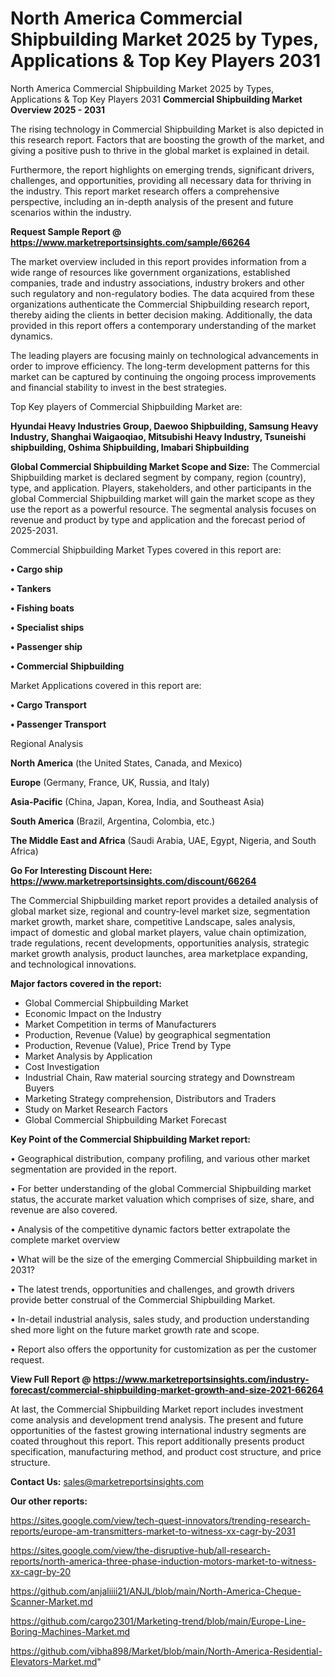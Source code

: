 # North America Commercial Shipbuilding Market 2025 by Types, Applications & Top Key Players 2031
North America Commercial Shipbuilding Market 2025 by Types, Applications & Top Key Players 2031
<Strong> Commercial Shipbuilding Market Overview 2025 - 2031</strong>

The rising technology in Commercial Shipbuilding Market is also depicted in this research report. Factors that are boosting the growth of the market, and giving a positive push to thrive in the global market is explained in detail.

Furthermore, the report highlights on emerging trends, significant drivers, challenges, and opportunities, providing all necessary data for thriving in the industry. This report market research offers a comprehensive perspective, including an in-depth analysis of the present and future scenarios within the industry.

<strong>Request Sample Report @ <a href=https://www.marketreportsinsights.com/sample/66264>https://www.marketreportsinsights.com/sample/66264</a></strong>

The market overview included in this report provides information from a wide range of resources like government organizations, established companies, trade and industry associations, industry brokers and other such regulatory and non-regulatory bodies. The data acquired from these organizations authenticate the Commercial Shipbuilding research report, thereby aiding the clients in better decision making. Additionally, the data provided in this report offers a contemporary understanding of the market dynamics.

The leading players are focusing mainly on technological advancements in order to improve efficiency. The long-term development patterns for this market can be captured by continuing the ongoing process improvements and financial stability to invest in the best strategies.

Top Key players of Commercial Shipbuilding Market are:

<strong>Hyundai Heavy Industries Group, Daewoo Shipbuilding, Samsung Heavy Industry, Shanghai Waigaoqiao, Mitsubishi Heavy Industry, Tsuneishi shipbuilding, Oshima Shipbuilding, Imabari Shipbuilding</strong>

<strong><b>Global Commercial Shipbuilding Market Scope and Size:</b></strong>
The Commercial Shipbuilding market is declared segment by company, region (country), type, and application. Players, stakeholders, and other participants in the global Commercial Shipbuilding market will gain the market scope as they use the report as a powerful resource. The segmental analysis focuses on revenue and product by type and application and the forecast period of 2025-2031.

Commercial Shipbuilding Market Types covered in this report are:

<strong>• Cargo ship

• Tankers

• Fishing boats

• Specialist ships

• Passenger ship

• Commercial Shipbuilding</strong>

Market Applications covered in this report are:

<strong>• Cargo Transport

• Passenger Transport</strong> 

Regional Analysis

<strong>North America</strong> (the United States, Canada, and Mexico)

<strong>Europe</strong> (Germany, France, UK, Russia, and Italy)

<strong>Asia-Pacific</strong> (China, Japan, Korea, India, and Southeast Asia)

<strong>South America</strong> (Brazil, Argentina, Colombia, etc.)

<strong>The Middle East and Africa</strong> (Saudi Arabia, UAE, Egypt, Nigeria, and South Africa)

<strong>Go For Interesting Discount Here: <a href=https://www.marketreportsinsights.com/discount/66264>https://www.marketreportsinsights.com/discount/66264</a></strong>

The Commercial Shipbuilding market report provides a detailed analysis of global market size, regional and country-level market size, segmentation market growth, market share, competitive Landscape, sales analysis, impact of domestic and global market players, value chain optimization, trade regulations, recent developments, opportunities analysis, strategic market growth analysis, product launches, area marketplace expanding, and technological innovations.

<strong><b>Major factors covered in the report:</b></strong>
<ul>
  <li>Global Commercial Shipbuilding Market </li>
  <li>Economic Impact on the Industry</li>
  <li>Market Competition in terms of Manufacturers</li>
  <li>Production, Revenue (Value) by geographical segmentation</li>
  <li>Production, Revenue (Value), Price Trend by Type</li>
  <li>Market Analysis by Application</li>
  <li>Cost Investigation</li>
  <li>Industrial Chain, Raw material sourcing strategy and Downstream Buyers</li>
  <li>Marketing Strategy comprehension, Distributors and Traders</li>
  <li>Study on Market Research Factors</li>
  <li>Global Commercial Shipbuilding Market Forecast</li>
</ul>

<strong><b>Key Point of the Commercial Shipbuilding Market report:</b></strong>

• Geographical distribution, company profiling, and various other market segmentation are provided in the report.

• For better understanding of the global Commercial Shipbuilding market status, the accurate market valuation which comprises of size, share, and revenue are also covered.

• Analysis of the competitive dynamic factors better extrapolate the complete market overview

• What will be the size of the emerging Commercial Shipbuilding market in 2031?

• The latest trends, opportunities and challenges, and growth drivers provide better construal of the Commercial Shipbuilding Market.

• In-detail industrial analysis, sales study, and production understanding shed more light on the future market growth rate and scope.

• Report also offers the opportunity for customization as per the customer request.

<strong><b>View Full Report @ <a href=https://www.marketreportsinsights.com/industry-forecast/commercial-shipbuilding-market-growth-and-size-2021-66264>https://www.marketreportsinsights.com/industry-forecast/commercial-shipbuilding-market-growth-and-size-2021-66264</a></b></strong>


At last, the Commercial Shipbuilding Market report includes investment come analysis and development trend analysis. The present and future opportunities of the fastest growing international industry segments are coated throughout this report. This report additionally presents product specification, manufacturing method, and product cost structure, and price structure.

<strong>Contact Us:</strong>
sales@marketreportsinsights.com

<strong>Our other reports:</strong>

<a href=https://sites.google.com/view/tech-quest-innovators/trending-research-reports/europe-am-transmitters-market-to-witness-xx-cagr-by-2031>https://sites.google.com/view/tech-quest-innovators/trending-research-reports/europe-am-transmitters-market-to-witness-xx-cagr-by-2031</a>

<a href=https://sites.google.com/view/the-disruptive-hub/all-research-reports/north-america-three-phase-induction-motors-market-to-witness-xx-cagr-by-20>https://sites.google.com/view/the-disruptive-hub/all-research-reports/north-america-three-phase-induction-motors-market-to-witness-xx-cagr-by-20</a>

<a href=https://github.com/anjaliiii21/ANJL/blob/main/North-America-Cheque-Scanner-Market.md>https://github.com/anjaliiii21/ANJL/blob/main/North-America-Cheque-Scanner-Market.md</a>

<a href=https://github.com/cargo2301/Marketing-trend/blob/main/Europe-Line-Boring-Machines-Market.md>https://github.com/cargo2301/Marketing-trend/blob/main/Europe-Line-Boring-Machines-Market.md</a>

<a href=https://github.com/vibha898/Market/blob/main/North-America-Residential-Elevators-Market.md>https://github.com/vibha898/Market/blob/main/North-America-Residential-Elevators-Market.md</a>"
